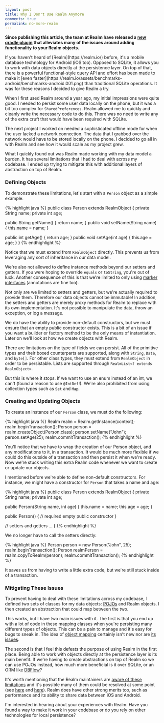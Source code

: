 ```yaml
---
layout: post
title: Why I Don't Use Realm Anymore
comments: true
permalink: no-more-realm
---
```


**Since publishing this article, the team at Realm have released a [new gradle plugin](https://realm.io/news/android-installation-change/) that alleviates many of the issues around adding functionality to your Realm objects.**

<!-- excerpt.start -->If you haven't heard of [Realm](https://realm.io/) before, it's a mobile database technology for Android (iOS too). Opposed to SQLite, it allows you to work with data objects directly at the persistence layer. On top of that, there is a powerful functional-style query API and effort has been made to make it [even faster](https://realm.io/assets/benchmarks-android/benchmarks-android.001.png) than traditional SQLite operations. It was for these reasons I decided to give Realm a try.

When I first used Realm around a year ago, my initial impressions were quite good. I needed to persist some user data locally on the phone, but it was a bit too complex for `SharedPreferences`. Realm allowed me to quickly and cleanly write the necessary code to do this. There was no need to write any of the extra cruft that would have been required with SQLite.<!-- excerpt.end -->

The next project I worked on needed a sophisticated offline mode for when the user lacked a network connection. The data that I grabbed over the network would have to be stored locally on the phone. I decided to go all in with Realm and see how it would scale as my project grew.

What I quickly found out was Realm made working with my data model a burden. It has several limitations that I had to deal with across my codebase. I ended up trying to mitigate this with additional layers of abstraction on top of Realm.

### Defining Objects

To demonstrate these limitations, let's start with a `Person` object as a simple example:

{% highlight java %}
public class Person extends RealmObject {
  private String name;
  private int age;
  
  public String getName() { return name; }
  public void setName(String name) { this.name = name; }
  
  public int getAge() { return age; }
  public void setAge(int age) { this.age = age; }
}
{% endhighlight %}

Notice that we must extend from `RealmObject` directly. This prevents us from leveraging any sort of inheritance in our data model.

We're also not allowed to define instance methods beyond our setters and getters. If you were hoping to override `equals` or `toString`, you're out of luck. Another consequence of this is that we're limited to only using [marker interfaces](https://en.wikipedia.org/wiki/Marker_interface_pattern) (annotations are fine too).

Not only are we limited to setters and getters, but we're actually required to provide them. Therefore our data objects cannot be immutable! In addition, the setters and getters are merely proxy methods for Realm to replace with its own implementation. It's not possible to manipulate the data, throw an exception, or log a message.

We do have the ability to provide non-default constructors, but we must ensure that an empty public constructor exists. This is a bit of an issue if you want a builder or factory method to be the only means of instantiation. Later on we'll look at how we create objects with Realm.

There are limitations on the type of fields we can persist. All of the primitive types and their boxed counterparts are supported, along with `String`, `Date`, and `byte[]`. For other class types, they must extend from `RealmObject` in order to be persistable. Lists are supported through `RealmList<? extends RealmObject>`.

But this is where it stops. If we want to use an enum instead of an int, we can't (found a reason to use `@IntDef`!). We're also prohibited from using collection types such as `Set` and `Map`.

### Creating and Updating Objects

To create an instance of our `Person` class, we must do the following:

{% highlight java %}
Realm realm = Realm.getInstance(context);
realm.beginTransaction();
Person person = realm.createObject(Person.class);
person.setName("John");
person.setAge(25);
realm.commitTransaction();
{% endhighlight %}

You'll notice that we have to wrap the creation of our Person object, and any modifications to it, in a transaction. It would be much more flexible if we could do this outside of a transaction and then persist it when we're ready. Now we're stuck writing this extra Realm code whenever we want to create or update our objects.

I mentioned before we're able to define non-default constructors. For instance, we might have a constructor for `Person` that takes a name and age:

{% highlight java %}
public class Person extends RealmObject {
  private String name;
  private int age;
  
  public Person(String name, int age) {
    this.name = name;
    this.age = age;
  }
  
  public Person() {
    // required empty public constructor
  }
  
  // setters and getters
  ...
}
{% endhighlight %}

We no longer have to call the setters directly:

{% highlight java %}
Person person = new Person("John", 25);
realm.beginTransaction();
Person realmPerson = realm.copyToRealm(person);
realm.commitTransaction();
{% endhighlight %}

It saves us from having to write a little extra code, but we're still stuck inside of a transaction.

### Mitigating These Issues

To prevent having to deal with these limitations across my codebase, I defined two sets of classes for my data objects: [POJOs](https://en.wikipedia.org/wiki/Plain_Old_Java_Object) and Realm objects. I then created an abstraction that could map between the two.

This works, but I have two main issues with it. The first is that you end up with a lot of code in these mapping classes when you're persisting many different types of objects. This can be a pain to manage and it's easy for bugs to sneak in. The idea of [object mapping](https://en.wikipedia.org/wiki/Object-relational_mapping) certainly isn't new nor are [its issues](http://martinfowler.com/bliki/OrmHate.html).

The second is that I feel this defeats the purpose of using Realm in the first place. Being able to work with objects directly at the persistence layer is its main benefit. If we're having to create abstractions on top of Realm so we can use POJOs instead, how much more beneficial is it over SQLite, or an ORM like [DBFlow](https://github.com/Raizlabs/DBFlow)?

It's worth mentioning that the Realm maintainers are [aware of these limitations](https://realm.io/docs/java/latest/#current-limitations) and it's possible many of them could be resolved at some point (see [here](https://github.com/realm/realm-java/issues/776) and [here](https://github.com/realm/realm-java/issues/1035)). Realm does have other strong merits too, such as performance and its ability to share data between iOS and Android.

I'm interested in hearing about your experiences with Realm. Have you found a way to make it work in your codebase or do you rely on other technologies for local persistence?
